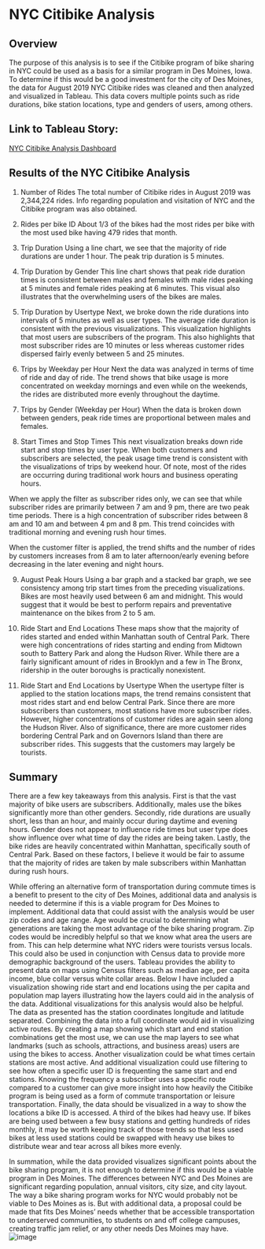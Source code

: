 # NYC Citibike Analysis

## Overview

The purpose of this analysis is to see if the Citibike program of bike sharing in NYC could be used as a basis for a similar program in Des Moines, Iowa. To determine if this would be a good investment for the city of Des Moines, the data for August 2019 NYC Citibike rides was cleaned and then analyzed and visualized in Tableau. This data covers multiple points such as ride durations, bike station locations, type and genders of users, among others.

## Link to Tableau Story: 
[NYC Citibike Analysis Dashboard](https://public.tableau.com/views/Book3_16562620049500/NYCCitibikeAnalysis?:language=en-US&:display_count=n&:origin=viz_share_link)

## Results of the NYC Citibike Analysis

1.	Number of Rides 
The total number of Citibike rides in August 2019 was 2,344,224 rides. Info regarding population and visitation of NYC and the Citibike program was also obtained. 
2.	Rides per bike ID
About 1/3 of the bikes had the most rides per bike with the most used bike having 479 rides that month.


3.	Trip Duration
Using a line chart, we see that the majority of ride durations are under 1 hour. The peak trip duration is 5 minutes.
4.	Trip Duration by Gender
This line chart shows that peak ride duration times is consistent between males and females with male rides peaking at 5 minutes and female rides peaking at 6 minutes. This visual also illustrates that the overwhelming users of the bikes are males.
5.	Trip Duration by Usertype
Next, we broke down the ride durations into intervals of 5 minutes as well as user types. The average ride duration is consistent with the previous visualizations. This visualization highlights that most users are subscribers of the program.  This also highlights that most subscriber rides are 10 minutes or less whereas customer rides dispersed fairly evenly between 5 and 25 minutes.


6.	Trips by Weekday per Hour
Next the data was analyzed in terms of time of ride and day of ride. The trend shows that bike usage is more concentrated on weekday mornings and even while on the weekends, the rides are distributed more evenly throughout the daytime.
7.	Trips by Gender (Weekday per Hour)
When the data is broken down between genders, peak ride times are proportional between males and females. 
8.	Start Times and Stop Times
This next visualization breaks down ride start and stop times by user type. When both customers and subscribers are selected, the peak usage time trend is consistent with the visualizations of trips by weekend hour. Of note, most of the rides are occurring during traditional work hours and business operating hours.

When we apply the filter as subscriber rides only, we can see that while subscriber rides are primarily between 7 am and 9 pm, there are two peak time periods. There is a high concentration of subscriber rides between 8 am and 10 am and between 4 pm and 8 pm. This trend coincides with traditional morning and evening rush hour times.

When the customer filter is applied, the trend shifts and the number of rides by customers increases from 8 am to later afternoon/early evening before decreasing in the later evening and night hours.


9.	August Peak Hours
Using a bar graph and a stacked bar graph, we see consistency among trip start times from the preceding visualizations. Bikes are most heavily used between 6 am and midnight. This would suggest that it would be best to perform repairs and preventative maintenance on the bikes from 2 to 5 am.


10.	Ride Start and End Locations
These maps show that the majority of rides started and ended within Manhattan south of Central Park. There were high concentrations of rides starting and ending from Midtown south to Battery Park and along the Hudson River. While there are a fairly significant amount of rides in Brooklyn and a few in The Bronx, ridership in the outer boroughs is practically nonexistent. 
11.	Ride Start and End Locations by Usertype
When the usertype filter is applied to the station locations maps, the trend remains consistent that most rides start and end below Central Park. Since there are more subscribers than customers, most stations have more subscriber rides. However, higher concentrations of customer rides are again seen along the Hudson River. Also of significance, there are more customer rides bordering Central Park and on Governors Island than there are subscriber rides. This suggests that the customers may largely be tourists. 




## Summary

There are a few key takeaways from this analysis. First is that the vast majority of bike users are subscribers. Additionally, males use the bikes significantly more than other genders. Secondly, ride durations are usually short, less than an hour, and mainly occur during daytime and evening hours. Gender does not appear to influence ride times but user type does show influence over what time of day the rides are being taken. Lastly, the bike rides are heavily concentrated within Manhattan, specifically south of Central Park. Based on these factors, I believe it would be fair to assume that the majority of rides are taken by male subscribers within Manhattan during rush hours.

While offering an alternative form of transportation during commute times is a benefit to present to the city of Des Moines, additional data and analysis is needed to determine if this is a viable program for Des Moines to implement. Additional data that could assist with the analysis would be user zip codes and age range. Age would be crucial to determining what generations are taking the most advantage of the bike sharing program. Zip codes would be incredibly helpful so that we know what area the users are from. This can help determine what NYC riders were tourists versus locals. This could also be used in conjunction with Census data to provide more demographic background of the users. Tableau provides the ability to present data on maps using Census filters such as median age, per capita income, blue collar versus white collar areas. Below I have included a visualization showing ride start and end locations using the per capita and population map layers illustrating how the layers could aid in the analysis of the data.
Additional visualizations for this analysis would also be helpful. The data as presented has the station coordinates longitude and latitude separated. Combining the data into a full coordinate would aid in visualizing active routes. By creating a map showing which start and end station combinations get the most use, we can use the map layers to see what landmarks (such as schools, attractions, and business areas) users are using the bikes to access. Another visualization could be what times certain stations are most active. And additional visualization could use filtering to see how often a specific user ID is frequenting the same start and end stations. Knowing the frequency a subscriber uses a specific route compared to a customer can give more insight into how heavily the Citibike program is being used as a form of commute transportation or leisure transportation. Finally, the data should be visualized in a way to show the locations a bike ID is accessed. A third of the bikes had heavy use. If bikes are being used between a few busy stations and getting hundreds of rides monthly, it may be worth keeping track of those trends so that less used bikes at less used stations could be swapped with heavy use bikes to distribute wear and tear across all bikes more evenly.

In summation, while the data provided visualizes significant points about the bike sharing program, it is not enough to determine if this would be a viable program in Des Moines. The differences between NYC and Des Moines are significant regarding population, annual visitors, city size, and city layout. The way a bike sharing program works for NYC would probably not be viable to Des Moines as is. But with additional data, a proposal could be made that fits Des Moines’ needs whether that be accessible transportation to underserved communities, to students on and off college campuses, creating traffic jam relief, or any other needs Des Moines may have.
![image](https://user-images.githubusercontent.com/101373173/176032707-0b63e233-d46d-4269-bfaf-ba46a7ce6760.png)
